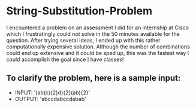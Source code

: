 # String-Substitution-Problem

I encountered a problem on an assessment I did for an internship at Cisco which I frustratingly could not solve in the 50 minutes available for the question. After trying several ideas, I ended up with this rather computationally expensive solution. Although the number of combinations could end up extensive and it could be sped up, this was the fastest way I could accomplish the goal since I have classes!

## To clarify the problem, here is a sample input:
- INPUT: '(ab(c){2}d){2}(ab){2}'
- OUTPUT: 'abccdabccdabab'

